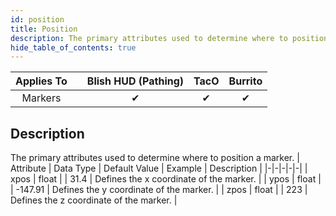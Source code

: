 ```yaml
---
id: position
title: Position
description: The primary attributes used to determine where to position a marker.
hide_table_of_contents: true
---
```

| Applies To | | Blish HUD (Pathing) | TacO | Burrito |
|-|-|-|-|-|
| <center>Markers</center> | | <center>✔</center> | <center>✔</center> | <center>✔</center> |


## Description
The primary attributes used to determine where to position a marker.
| Attribute | Data Type | Default Value | Example | Description |
|-|-|-|-|-|
| xpos | float |  | 31.4 | Defines the x coordinate of the marker. | 
| ypos | float |  | -147.91 | Defines the y coordinate of the marker. | 
| zpos | float |  | 223 | Defines the z coordinate of the marker. | 

